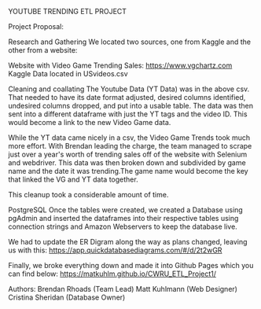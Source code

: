 YOUTUBE TRENDING ETL PROJECT 


Project Proposal:


Research and Gathering
We located two sources, one from Kaggle and the other from a website:

Website with Video Game Trending Sales: https://www.vgchartz.com
Kaggle Data located in USvideos.csv

Cleaning and coallating
The Youtube Data (YT Data) was in the above csv. That needed to have its date format adjusted, desired columns identified, undesired columns dropped, and put into a usable table. The data was then sent into a different dataframe with just the YT tags and the video ID. This would become a link to the new Video Game data.

While the YT data came nicely in a csv, the Video Game Trends took much more effort. With Brendan leading the charge, the team managed to scrape just over a year's worth of trending sales off of the website with Selenium and webdriver. This data was then broken down and subdivided by game name and the date it was trending.The game name would become the key that linked the VG and YT data together. 

This cleanup took a considerable amount of time. 

PostgreSQL
Once the tables were created, we created a Database using pgAdmin and inserted the dataframes into their respective tables using connection strings and Amazon Webservers to keep the database live.

We had to update the ER Digram along the way as plans changed, leaving us with this:
https://app.quickdatabasediagrams.com/#/d/2t2wGR

Finally, we broke everything down and made it into Github Pages which you can find below:
https://matkuhlm.github.io/CWRU_ETL_Project1/

Authors:
Brendan Rhoads (Team Lead)
Matt Kuhlmann (Web Designer)
Cristina Sheridan (Database Owner)

